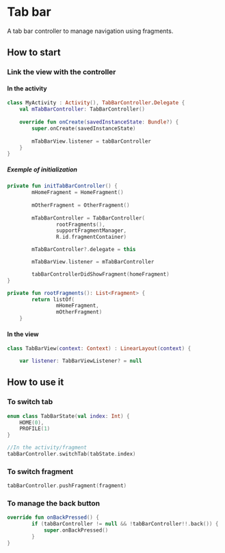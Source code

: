 # Tab bar

A tab bar controller to manage navigation using fragments.

## How to start

### Link the view with the controller
#### In the activity

```kotlin
class MyActivity : Activity(), TabBarController.Delegate {  
    val mTabBarController: TabBarController()
        
    override fun onCreate(savedInstanceState: Bundle?) {
        super.onCreate(savedInstanceState)
      
        mTabBarView.listener = tabBarController
    }
}
```
##### Exemple of initialization
```kotlin
private fun initTabBarController() {
        mHomeFragment = HomeFragment()
        
        mOtherFragment = OtherFragment()
        
        mTabBarController = TabBarController(
                rootFragments(),
                supportFragmentManager,
                R.id.fragmentContainer)

        mTabBarController?.delegate = this

        mTabBarView.listener = mTabBarController

        tabBarControllerDidShowFragment(homeFragment)
}

private fun rootFragments(): List<Fragment> {
        return listOf(
                mHomeFragment,
                mOtherFragment)
    }
```

#### In the view
```kotlin
class TabBarView(context: Context) : LinearLayout(context) {

    var listener: TabBarViewListener? = null
```

## How to use it

### To switch tab
```kotlin
enum class TabBarState(val index: Int) {
    HOME(0),
    PROFILE(1)
}

//In the activity/fragment
tabBarController.switchTab(tabState.index)
```

### To switch fragment 
```kotlin
tabBarController.pushFragment(fragment)
```


### To manage the back button
```kotlin
override fun onBackPressed() {
        if (tabBarController != null && !tabBarController!!.back()) {
            super.onBackPressed()
        }
}
```


